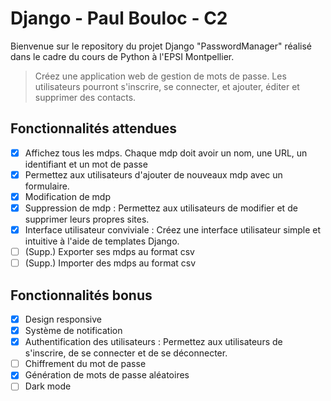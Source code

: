 # Django - Paul Bouloc - C2

Bienvenue sur le repository du projet Django "PasswordManager" réalisé dans le cadre du cours de Python à l'EPSI Montpellier.

> Créez une application web de gestion de mots de passe. Les utilisateurs pourront s'inscrire, se connecter, et ajouter, éditer et supprimer des contacts.


## Fonctionnalités attendues

 - [x] Affichez tous les mdps. Chaque mdp doit avoir un nom, une URL, un identifiant et un mot de passe
 - [x] Permettez aux utilisateurs d'ajouter de nouveaux mdp avec un formulaire.
 - [x] Modification de mdp
 - [x] Suppression de mdp : Permettez aux utilisateurs de modifier et de supprimer leurs propres sites.
 - [x] Interface utilisateur conviviale : Créez une interface utilisateur simple et intuitive à l'aide de templates Django.
 - [ ] (Supp.) Exporter ses mdps au format csv
 - [ ] (Supp.) Importer des mdps au format csv

## Fonctionnalités bonus

 - [x] Design responsive
 - [x] Système de notification
 - [x] Authentification des utilisateurs : Permettez aux utilisateurs de s'inscrire, de se connecter et de se déconnecter.
 - [ ] Chiffrement du mot de passe
 - [x] Génération de mots de passe aléatoires
 - [ ] Dark mode
